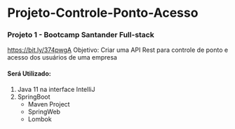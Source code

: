 # Projeto-Controle-Ponto-Acesso

### Projeto 1 - Bootcamp Santander Full-stack 
https://bit.ly/374pwgA
Objetivo: Criar uma API Rest para controle de ponto e acesso dos usuários de uma empresa 

#### Será Utilizado: 
1. Java 11 na interface IntelliJ
2. SpringBoot 
	* Maven Project  
	* SpringWeb
	* Lombok
